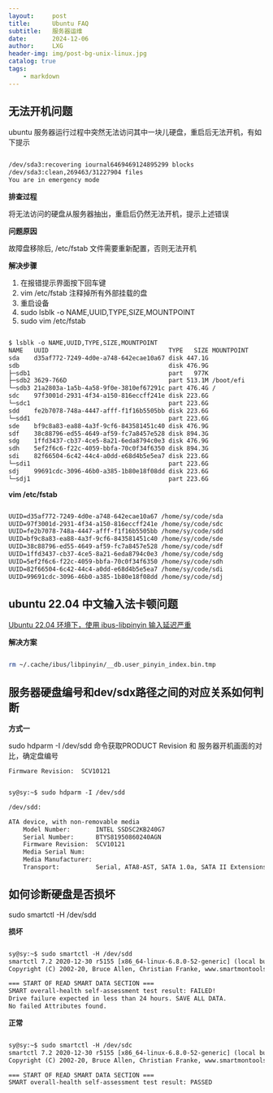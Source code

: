 ```yaml
---
layout:     post
title:      Ubuntu FAQ
subtitle:   服务器运维
date:       2024-12-06
author:     LXG
header-img: img/post-bg-unix-linux.jpg
catalog: true
tags:
    - markdown
---
```


## 无法开机问题

ubuntu 服务器运行过程中突然无法访问其中一块儿硬盘，重启后无法开机，有如下提示

```txt

/dev/sda3:recovering iournal6469469124895299 blocks
/dev/sda3:clean,269463/31227904 files
You are in emergency mode

```
**排查过程**

将无法访问的硬盘从服务器抽出，重启后仍然无法开机，提示上述错误

**问题原因**

故障盘移除后, /etc/fstab 文件需要重新配置，否则无法开机

**解决步骤**

1. 在报错提示界面按下回车键
2. vim /etc/fstab 注释掉所有外部挂载的盘
3. 重启设备
4. sudo lsblk -o NAME,UUID,TYPE,SIZE,MOUNTPOINT
5. sudo vim /etc/fstab 

```txt

$ lsblk -o NAME,UUID,TYPE,SIZE,MOUNTPOINT
NAME   UUID                                 TYPE   SIZE MOUNTPOINT
sda    d35af772-7249-4d0e-a748-642ecae10a67 disk 447.1G 
sdb                                         disk 476.9G 
├─sdb1                                      part   977K 
├─sdb2 3629-766D                            part 513.1M /boot/efi
└─sdb3 21a2803a-1a5b-4a58-9f0e-3810ef67291c part 476.4G /
sdc    97f3001d-2931-4f34-a150-816eccff241e disk 223.6G 
└─sdc1                                      part 223.6G 
sdd    fe2b7078-748a-4447-afff-f1f16b5505bb disk 223.6G 
└─sdd1                                      part 223.6G 
sde    bf9c8a83-ea88-4a3f-9cf6-843581451c40 disk 476.9G 
sdf    38c88796-ed55-4649-af59-fc7a8457e528 disk 894.3G 
sdg    1ffd3437-cb37-4ce5-8a21-6eda8794c0e3 disk 476.9G 
sdh    5ef2f6c6-f22c-4059-bbfa-70c0f34f6350 disk 894.3G 
sdi    82f66504-6c42-44c4-a0dd-e68d4b5e5ea7 disk 223.6G 
└─sdi1                                      part 223.6G 
sdj    99691cdc-3096-46b0-a385-1b80e18f08dd disk 223.6G 
└─sdj1                                      part 223.6G

```

**vim /etc/fstab**

```txt

UUID=d35af772-7249-4d0e-a748-642ecae10a67 /home/sy/code/sda               ext4    defaults     0       0
UUID=97f3001d-2931-4f34-a150-816eccff241e /home/sy/code/sdc               ext4    defaults     0       0
UUID=fe2b7078-748a-4447-afff-f1f16b5505bb /home/sy/code/sdd               ext4    defaults     0       0
UUID=bf9c8a83-ea88-4a3f-9cf6-843581451c40 /home/sy/code/sde               ext4    defaults     0       0
UUID=38c88796-ed55-4649-af59-fc7a8457e528 /home/sy/code/sdf               ext4    defaults     0       0
UUID=1ffd3437-cb37-4ce5-8a21-6eda8794c0e3 /home/sy/code/sdg               ext4    defaults     0       0
UUID=5ef2f6c6-f22c-4059-bbfa-70c0f34f6350 /home/sy/code/sdh               ext4    defaults     0       0
UUID=82f66504-6c42-44c4-a0dd-e68d4b5e5ea7 /home/sy/code/sdi               ext4    defaults     0       0
UUID=99691cdc-3096-46b0-a385-1b80e18f08dd /home/sy/code/sdj               ext4    defaults     0       0

```

## ubuntu 22.04 中文输入法卡顿问题

[Ubuntu 22.04 环境下，使用 ibus-libpinyin 输入延迟严重](https://github.com/libpinyin/ibus-libpinyin/issues/429)

**解决方案**

```bash

rm ~/.cache/ibus/libpinyin/__db.user_pinyin_index.bin.tmp

```

## 服务器硬盘编号和dev/sdx路径之间的对应关系如何判断

**方式一**

sudo hdparm -I /dev/sdd  命令获取PRODUCT Revision 和 服务器开机画面的对比，确定盘编号

`Firmware Revision:  SCV10121`

```txt

sy@sy:~$ sudo hdparm -I /dev/sdd

/dev/sdd:

ATA device, with non-removable media
	Model Number:       INTEL SSDSC2KB240G7                     
	Serial Number:      BTYS81950860240AGN  
	Firmware Revision:  SCV10121
	Media Serial Num:   
	Media Manufacturer: 
	Transport:          Serial, ATA8-AST, SATA 1.0a, SATA II Extensions, SATA Rev 2.5, SATA Rev 2.6, SATA Rev 3.0

```

## 如何诊断硬盘是否损坏

sudo smartctl -H /dev/sdd

**损坏**

```txt

sy@sy:~$ sudo smartctl -H /dev/sdd
smartctl 7.2 2020-12-30 r5155 [x86_64-linux-6.8.0-52-generic] (local build)
Copyright (C) 2002-20, Bruce Allen, Christian Franke, www.smartmontools.org

=== START OF READ SMART DATA SECTION ===
SMART overall-health self-assessment test result: FAILED!
Drive failure expected in less than 24 hours. SAVE ALL DATA.
No failed Attributes found.

```

**正常**

```txt

sy@sy:~$ sudo smartctl -H /dev/sdc
smartctl 7.2 2020-12-30 r5155 [x86_64-linux-6.8.0-52-generic] (local build)
Copyright (C) 2002-20, Bruce Allen, Christian Franke, www.smartmontools.org

=== START OF READ SMART DATA SECTION ===
SMART overall-health self-assessment test result: PASSED

```
















